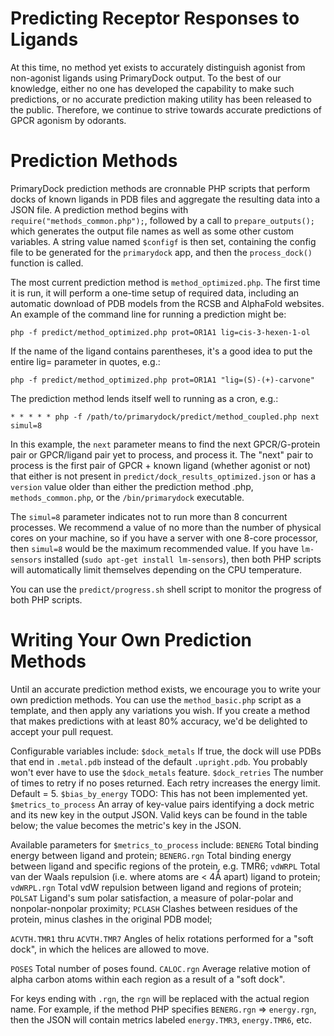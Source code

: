 
# Predicting Receptor Responses to Ligands

At this time, no method yet exists to accurately distinguish agonist from non-agonist ligands using PrimaryDock output.
To the best of our knowledge, either no one has developed the capability to make such predictions, or no accurate
prediction making utility has been released to the public. Therefore, we continue to strive towards accurate predictions
of GPCR agonism by odorants.


# Prediction Methods

PrimaryDock prediction methods are cronnable PHP scripts that perform docks of known ligands in PDB files and aggregate
the resulting data into a JSON file. A prediction method begins with `require("methods_common.php");`, followed by a
call to `prepare_outputs();` which generates the output file names as well as some other custom variables. A string
value named `$configf` is then set, containing the config file to be generated for the `primarydock` app, and then the
`process_dock()` function is called.

The most current prediction method is `method_optimized.php`. The first time it is run, it will perform a one-time
setup of required data, including an automatic download of PDB models from the RCSB and AlphaFold websites. An example
of the command line for running a prediction might be:

```
php -f predict/method_optimized.php prot=OR1A1 lig=cis-3-hexen-1-ol
```

If the name of the ligand contains parentheses, it's a good idea to put the entire lig= parameter in quotes, e.g.:

```
php -f predict/method_optimized.php prot=OR1A1 "lig=(S)-(+)-carvone"
```

The prediction method lends itself well to running as a cron, e.g.:

```
* * * * * php -f /path/to/primarydock/predict/method_coupled.php next simul=8
```

In this example, the `next` parameter means to find the next GPCR/G-protein pair or GPCR/ligand pair yet to process,
and process it. The "next" pair to process is the first pair of GPCR + known ligand (whether agonist or not) that
either is not present in `predict/dock_results_optimized.json` or has a `version` value older than either the
prediction method .php, `methods_common.php`, or the `/bin/primarydock` executable.

The `simul=8` parameter indicates not to run more than 8 concurrent processes. We recommend a value of no more than
the number of physical cores on your machine, so if you have a server with one 8-core processor, then `simul=8` would
be the maximum recommended value. If you have `lm-sensors` installed (`sudo apt-get install lm-sensors`), then both PHP
scripts will automatically limit themselves depending on the CPU temperature.

You can use the `predict/progress.sh` shell script to monitor the progress of both PHP scripts.


# Writing Your Own Prediction Methods

Until an accurate prediction method exists, we encourage you to write your own prediction methods. You can use the
`method_basic.php` script as a template, and then apply any variations you wish. If you create a method that makes
predictions with at least 80% accuracy, we'd be delighted to accept your pull request.

Configurable variables include:
`$dock_metals`          If true, the dock will use PDBs that end in `.metal.pdb` instead of the default `.upright.pdb`.
                        You probably won't ever have to use the `$dock_metals` feature.
`$dock_retries`         The number of times to retry if no poses returned. Each retry increases the energy limit.
                        Default = 5.
`$bias_by_energy`       TODO: This has not been implemented yet.
`$metrics_to_process`   An array of key-value pairs identifying a dock metric and its new key in the output JSON.
                        Valid keys can be found in the table below; the value becomes the metric's key in the JSON.

Available parameters for `$metrics_to_process` include:
`BENERG`                Total binding energy between ligand and protein;
`BENERG.rgn`            Total binding energy between ligand and specific regions of the protein, e.g. TMR6;
`vdWRPL`                Total van der Waals repulsion (i.e. where atoms are < 4Å apart) ligand to protein;
`vdWRPL.rgn`            Total vdW repulsion between ligand and regions of protein;
`POLSAT`                Ligand's sum polar satisfaction, a measure of polar-polar and nonpolar-nonpolar proximity;
`PCLASH`                Clashes between residues of the protein, minus clashes in the original PDB model;

`ACVTH.TMR1` thru `ACVTH.TMR7`
                        Angles of helix rotations performed for a "soft dock", in which the helices are allowed to move.

`POSES`                 Total number of poses found.
`CALOC.rgn`             Average relative motion of alpha carbon atoms within each region as a result of a "soft dock".

For keys ending with `.rgn`, the `rgn` will be replaced with the actual region name. For example, if the method PHP
specifies `BENERG.rgn` => `energy.rgn`, then the JSON will contain metrics labeled `energy.TMR3`, `energy.TMR6`, etc.




